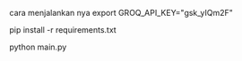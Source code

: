cara menjalankan nya
export GROQ_API_KEY="gsk_yIQm2F"

pip install -r requirements.txt

python main.py